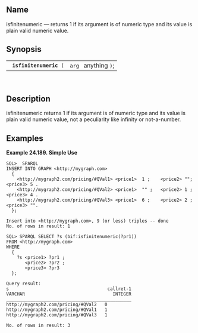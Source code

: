 <div id="fn_isfinitenumeric" class="refentry">

<div class="titlepage">

</div>

<div class="refnamediv">

## Name

isfinitenumeric — returns 1 if its argument is of numeric type and its
value is plain valid numeric value.

</div>

<div class="refsynopsisdiv">

## Synopsis

<div id="fsyn_isfinitenumeric" class="funcsynopsis">

|                              |                      |
|------------------------------|----------------------|
| ` `**`isfinitenumeric`**` (` | `arg ` anything `)`; |

<div class="funcprototype-spacer">

 

</div>

</div>

</div>

<div id="desc_isfinitenumeric" class="refsect1">

## Description

isfinitenumeric returns 1 if its argument is of numeric type and its
value is plain valid numeric value, not a peculiarity like infinity or
not-a-number.

</div>

<div id="examples_isfinitenumeric" class="refsect1">

## Examples

<div id="ex_isfinitenumeric" class="example">

**Example 24.189. Simple Use**

<div class="example-contents">

``` programlisting
SQL>  SPARQL
INSERT INTO GRAPH <http://mygraph.com>
  {
    <http://mygraph2.com/pricing/#QVal1> <price1>  1 ;    <price2> "";    <price3> 5 .
    <http://mygraph2.com/pricing/#QVal2> <price1>  "" ;   <price2> 1 ;    <price3> 4 .
    <http://mygraph2.com/pricing/#QVal3> <price1>  6 ;    <price2> 2 ;    <price3> "".
  };

Insert into <http://mygraph.com>, 9 (or less) triples -- done
No. of rows in result: 1

SQL> SPARQL SELECT ?s (bif:isfinitenumeric(?pr1))
FROM <http://mygraph.com>
WHERE
  {
    ?s <price1> ?pr1 ;
       <price2> ?pr2 ;
       <price3> ?pr3
  };

Query result:
s                                     callret-1
VARCHAR                                 INTEGER
_______________________________________________
http://mygraph2.com/pricing/#QVal2   0
http://mygraph2.com/pricing/#QVal1   1
http://mygraph2.com/pricing/#QVal3   1

No. of rows in result: 3
```

</div>

</div>

  

</div>

</div>
